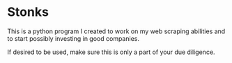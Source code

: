 # Stonks

This is a python program I created to work on my web scraping abilities and to start possibly investing in good companies. 

If desired to be used, make sure this is only a part of your due diligence. 